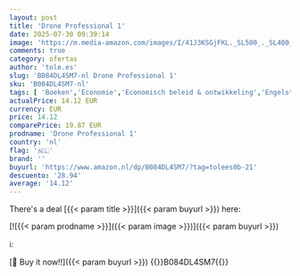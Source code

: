 ```yaml
---
layout: post
title: 'Drone Professional 1'
date: 2025-07-30 09:39:14
image: 'https://m.media-amazon.com/images/I/41J3KSGjFKL._SL500_._SL400_.jpg'
comments: true
category: ofertas
author: 'tole.es'
slug: 'B084DL4SM7-nl Drone Professional 1'
sku: 'B084DL4SM7-nl'
tags: [ 'Boeken','Economie','Economisch beleid & ontwikkeling','Engelstalige boeken','Featured Categories','Luchtvaart','Techniek & transport','Transport','Zakenwereld & economie','🇳🇱', ]
actualPrice: 14.12 EUR
currency: EUR
price: 14.12
comparePrice: 19.87 EUR
prodname: 'Drone Professional 1'
country: 'nl'
flag: '🇳🇱'
brand: ''
buyurl: 'https://www.amazon.nl/dp/B084DL4SM7/?tag=tolees0b-21'
descuento: '28.94'
average: '14.12'
---
```


There's a deal [{{< param title >}}]({{< param buyurl >}})  here:

[![{{< param prodname >}}]({{< param image >}})]({{< param buyurl >}})

ℹ️:


[🛒 Buy it now!!]({{< param buyurl >}})
{{<world>}}B084DL4SM7{{</world>}}
